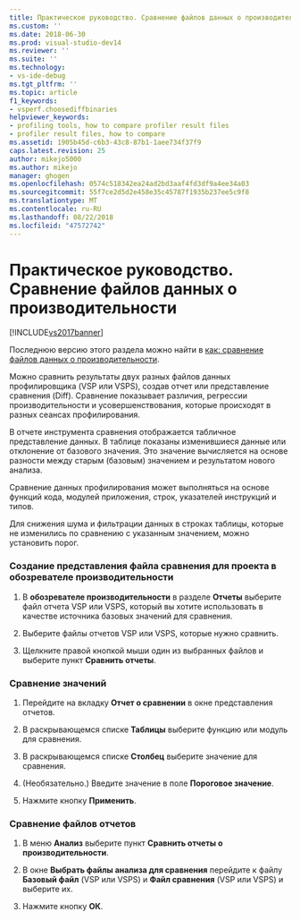 ```yaml
---
title: Практическое руководство. Сравнение файлов данных о производительности | Документы Майкрософт
ms.custom: ''
ms.date: 2018-06-30
ms.prod: visual-studio-dev14
ms.reviewer: ''
ms.suite: ''
ms.technology:
- vs-ide-debug
ms.tgt_pltfrm: ''
ms.topic: article
f1_keywords:
- vsperf.choosediffbinaries
helpviewer_keywords:
- profiling tools, how to compare profiler result files
- profiler result files, how to compare
ms.assetid: 1905b45d-c6b3-43c8-87b1-1aee734f37f9
caps.latest.revision: 25
author: mikejo5000
ms.author: mikejo
manager: ghogen
ms.openlocfilehash: 0574c518342ea24ad2bd3aaf4fd3df9a4ee34a03
ms.sourcegitcommit: 55f7ce2d5d2e458e35c45787f1935b237ee5c9f8
ms.translationtype: MT
ms.contentlocale: ru-RU
ms.lasthandoff: 08/22/2018
ms.locfileid: "47572742"
---
```

# <a name="how-to-compare-performance-data-files"></a>Практическое руководство. Сравнение файлов данных о производительности
[!INCLUDE[vs2017banner](../includes/vs2017banner.md)]

Последнюю версию этого раздела можно найти в [как: сравнение файлов данных о производительности](https://docs.microsoft.com/visualstudio/profiling/how-to-compare-performance-data-files).  
  
Можно сравнить результаты двух разных файлов данных профилировщика (VSP или VSPS), создав отчет или представление сравнения (Diff). Сравнение показывает различия, регрессии производительности и усовершенствования, которые происходят в разных сеансах профилирования.  
  
 В отчете инструмента сравнения отображается табличное представление данных. В таблице показаны изменившиеся данные или отклонение от базового значения. Это значение вычисляется на основе разности между старым (базовым) значением и результатом нового анализа.  
  
 Сравнение данных профилирования может выполняться на основе функций кода, модулей приложения, строк, указателей инструкций и типов.  
  
 Для снижения шума и фильтрации данных в строках таблицы, которые не изменились по сравнению с указанным значением, можно установить порог.  
  
### <a name="to-create-comparison-file-view-for-a-project-in-performance-explorer"></a>Создание представления файла сравнения для проекта в обозревателе производительности  
  
1.  В **обозревателе производительности** в разделе **Отчеты** выберите файл отчета VSP или VSPS, который вы хотите использовать в качестве источника базовых значений для сравнения.  
  
2.  Выберите файлы отчетов VSP или VSPS, которые нужно сравнить.  
  
3.  Щелкните правой кнопкой мыши один из выбранных файлов и выберите пункт **Сравнить отчеты**.  
  
### <a name="to-compare-values"></a>Сравнение значений  
  
1.  Перейдите на вкладку **Отчет о сравнении** в окне представления отчетов.  
  
2.  В раскрывающемся списке **Таблицы** выберите функцию или модуль для сравнения.  
  
3.  В раскрывающемся списке **Столбец** выберите значение для сравнения.  
  
4.  (Необязательно.) Введите значение в поле **Пороговое значение**.  
  
5.  Нажмите кнопку **Применить**.  
  
### <a name="to-compare-report-files"></a>Сравнение файлов отчетов  
  
1.  В меню **Анализ** выберите пункт **Сравнить отчеты о производительности**.  
  
2.  В окне **Выбрать файлы анализа для сравнения** перейдите к файлу **Базовый файл** (VSP или VSPS) и **Файл сравнения** (VSP или VSPS) и выберите их.  
  
3.  Нажмите кнопку **ОК**.



